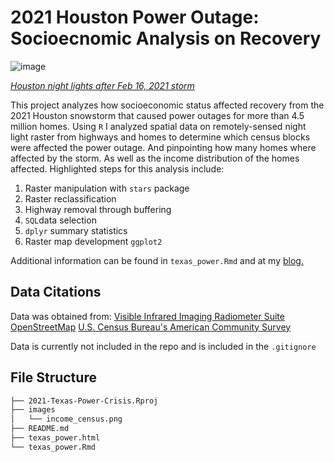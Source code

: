 # 2021 Houston Power Outage: Socioecnomic Analysis on Recovery

![image](https://github.com/hazelvaq/2021-Texas-Power-Crisis/assets/108312152/df9b7be4-c77b-4ece-93f5-1a1b7e51fe5f)

[*Houston night lights after Feb 16, 2021 storm*](https://en.wikipedia.org/wiki/2021_Texas_power_crisis#/media/File:Houston_bmhd_2021047_lrg_Feb_16_2021.jpg)

This project analyzes how socioeconomic status affected recovery from the 2021 Houston snowstorm that caused power outages for more than 4.5 million homes. Using `R` 
I analyzed spatial data on remotely-sensed night light raster from highways and homes to determine which census blocks were affected the power outage. And pinpointing 
how many homes where affected by the storm. As well as the income distribution of the homes affected. Highlighted steps for this analysis include:

1. Raster manipulation with `stars` package
2. Raster reclassification
3. Highway removal through buffering
4. `SQL`data selection
5. `dplyr` summary statistics
6. Raster map development `ggplot2`

Additional information can be found in `texas_power.Rmd` and at my [blog.](https://hazelvaq.github.io/blog/2023-12-13-houston-power-outage/texas_power.html)


## Data Citations
Data was obtained from:
[Visible Infrared Imaging Radiometer Suite](https://ladsweb.modaps.eosdis.nasa.gov/missions-and-measurements/products/VNP46A1/)
[OpenStreetMap](https://www.openstreetmap.org/#map=4/38.01/-95.84)
[U.S. Census Bureau's American Community Survey](https://www.census.gov/programs-surveys/acs)

Data is currently not included in the repo and is included in the `.gitignore`

## File Structure
``` markdown
├── 2021-Texas-Power-Crisis.Rproj
├── images
│   └── income_census.png
├── README.md
├── texas_power.html
└── texas_power.Rmd
```
